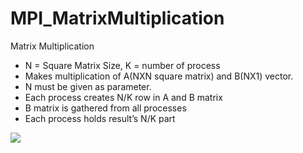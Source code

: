 # MPI_MatrixMultiplication
Matrix Multiplication


- N = Square Matrix Size,  K = number of process
- Makes multiplication of A(NXN square matrix) and B(NX1) vector.
- N must be given as parameter.
- Each process creates N/K row in A and B matrix
- B matrix is gathered from all processes
- Each process holds result’s N/K part


![](C:\Users\Anil\git\MPI_MatrixMultiplication\foto.JPG?raw=true)
